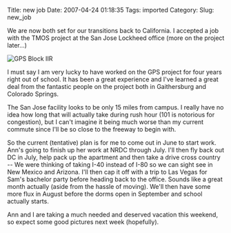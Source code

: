 Title: new job
Date: 2007-04-24 01:18:35
Tags: imported
Category: 
Slug: new_job

We are now both set for our transitions back to California.  I accepted a job with the TMOS project at the San Jose Lockheed office (more on the project later...)

<img src="http://blog.mcstudios.net/wordpress/wp-content/uploads/2007/04/gps2rart.jpg" alt="GPS Block IIR" class="flickr" />

I must say I am very lucky to have worked on the GPS project for four years right out of school.  It has been a great experience and I've learned a great deal from the fantastic people on the project both in Gaithersburg and Colorado Springs.

The San Jose facility looks to be only 15 miles from campus.  I really have no idea how long that will actually take during rush hour (101 is notorious for congestion), but I can't imagine it being much worse than my current commute since I'll be so close to the freeway to begin with.

So the current (tentative) plan is for me to come out in June to start work.  Ann's going to finish up her work at NRDC through July.  I'll then fly back out DC in July, help pack up the apartment and then take a drive cross country -- We were thinking of taking I-40 instead of I-80 so we can sight see in New Mexico and Arizona.  I'll then cap it off with a trip to Las Vegas for Sam's bachelor party before heading back to the office.  Sounds like a great month actually (aside from the hassle of moving).  We'll then have some more flux in August before the dorms open in September and school actually starts.

Ann and I are taking a much needed and deserved vacation this weekend, so expect some good pictures next week (hopefully).
